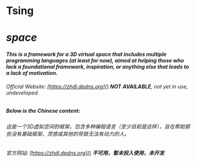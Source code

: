 # Tsing
# _space_
#### _This is a framework for a 3D virtual space that includes multiple programming languages (at least for now), aimed at helping those who lack a foundational framework, inspiration, or anything else that leads to a lack of motivation._
###### Official Website: _[https://zhdl.dpdns.org]()_ _**NOT**_ _**AVAILABLE**_, not yet in use, undeveloped.
##### _Below is the Chinese content:_
###### 这是一个3D虚拟空间的框架，包含多种编程语言（至少目前是这样），旨在帮助那些没有基础框架、灵感或其他的导致无法有动力的人。
###### _官方网站:_ _[https://zhdl.dpdns.org]()_ **_不可用，暂未投入使用，未开发_**